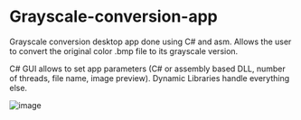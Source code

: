 # Grayscale-conversion-app
Grayscale conversion desktop app done using C# and asm.
Allows the user to convert the original color .bmp file to its grayscale version.

C# GUI allows to set app parameters (C# or assembly based DLL, number of threads, file name, image preview). Dynamic Libraries handle everything else.

![image](https://user-images.githubusercontent.com/63716538/225593895-9a202691-30a1-4b12-ac96-de30ff700b28.png)

